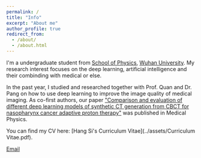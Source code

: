 ```yaml
---
permalink: /
title: "Info"
excerpt: "About me"
author_profile: true
redirect_from: 
  - /about/
  - /about.html
---
```


I'm a undergraduate student from [School of Physics](https://physics.whu.edu.cn/), [Wuhan University](https://www.whu.edu.cn/). My research interest focuses on the deep learning, artificial intelligence and their combinding with medical or else.

In the past year, I studied and researched together with Prof. Quan and Dr. Pang on how to use deep learning to improve the image quality of medical imaging. As co-first authors, our paper ["Comparison and evaluation of different deep learning models of synthetic CT generation from CBCT for nasopharynx cancer adaptive proton therapy"](https://doi.org/10.1002/mp.16777) was published in Medical Physics.

You can find my CV here: [Hang Si's Curriculum Vitae](../assets/Curriculum Vitae.pdf).

[Email](mailto:2019302100002@whu.edu.cn)
